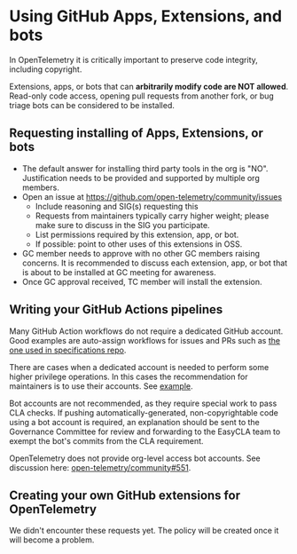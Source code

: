 # Using GitHub Apps, Extensions, and bots

In OpenTelemetry it is critically important to preserve code integrity, including copyright.

Extensions, apps, or bots that can **arbitrarily modify code are NOT allowed**. Read-only code access, opening pull requests from another fork, or bug triage bots can be considered to be installed.

## Requesting installing of Apps, Extensions, or bots

- The default answer for installing third party tools in the org is "NO". Justification needs to be provided and supported by multiple org members.
- Open an issue at https://github.com/open-telemetry/community/issues
  - Include reasoning and SIG(s) requesting this
  - Requests from maintainers typically carry higher weight; please make sure to discuss in the SIG you participate.
  - List permissions required by this extension, app, or bot.
  - If possible: point to other uses of this extensions in OSS.
- GC member needs to approve with no other GC members raising concerns. It is recommended to discuss each extension, app, or bot that is about to be installed at GC meeting for awareness.
- Once GC approval received, TC member will install the extension.

## Writing your GitHub Actions pipelines

Many GitHub Action workflows do not require a dedicated GitHub account. Good examples are auto-assign workflows for issues and PRs such as [the one used in specifications repo](https://github.com/open-telemetry/opentelemetry-specification/blob/main/.github/workflows/auto-assign-issue.yml).

There are cases when a dedicated account is needed to perform some higher privilege operations. In this cases the recommendation for maintainers is to use their accounts. See [example](https://github.com/open-telemetry/opentelemetry-specification/blob/main/.github/workflows/publish-schemas.yml).

Bot accounts are not recommended, as they require special work to pass CLA checks. If pushing automatically-generated, non-copyrightable code using a bot account is required, an explanation should be sent to the Governance Committee for review and forwarding to the EasyCLA team to exempt the bot's commits from the CLA requirement.

OpenTelemetry does not provide org-level access bot accounts. See discussion here: [open-telemetry/community#551](https://github.com/open-telemetry/community/issues/551).

## Creating your own GitHub extensions for OpenTelemetry

We didn't encounter these requests yet. The policy will be created once it will become a problem.
